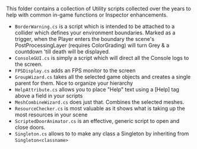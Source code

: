 This folder contains a collection of Utility scripts collected over the years to help with common in-game functions or Inspector enhancements.

* `BorderWarning.cs` is a script which is intended to be attached to a collider which defines your environment boundaries. Marked as a trigger, when the Player enters the boundary the scene's PostProcessingLayer (requires ColorGrading) will turn Grey & a countdown 'till death will be displayed.
* `ConsoleGUI.cs` is simply a script which will direct all the Console logs to the screen.
* `FPSDisplay.cs` adds an FPS monitor to the screen
* `GroupWizard.cs` takes all the selected game objects and creates a single parent for them. Nice to organize your hierarchy
* `HelpAttribute.cs` allows you to place "Help" text using a [Help] tag above a field in your scripts
* `MeshCombineWizard.cs` does just that. Combines the selected meshes.
* `ResourceChecker.cs` is most valuable as it shows what is taking up the most resources in your scene
* `ScriptedDoorAnimator.cs` is an effective, generic script to open and close doors.
* `Singleton.cs` allows to to make any class a Singleton by inheriting from `Singleton<classname>`
